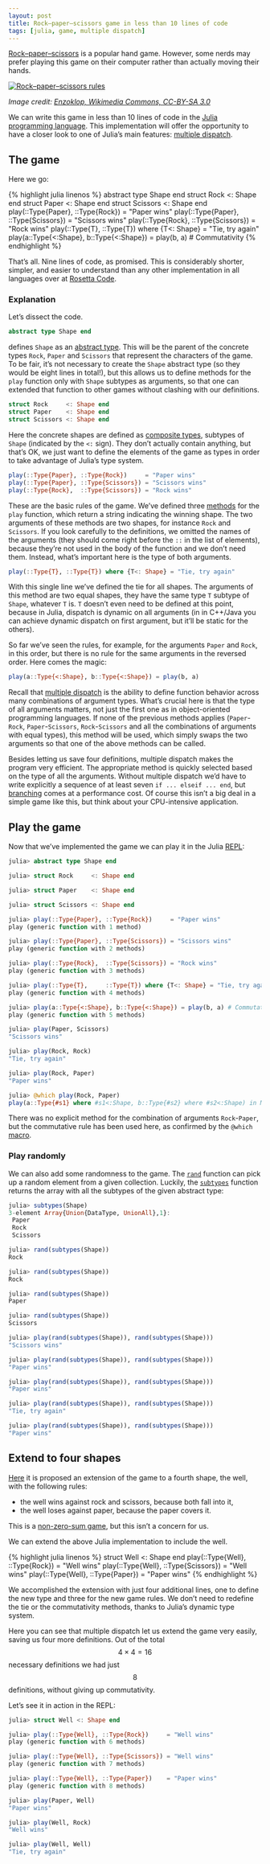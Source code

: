 ```yaml
---
layout: post
title: Rock–paper–scissors game in less than 10 lines of code
tags: [julia, game, multiple dispatch]
---
```


[Rock–paper–scissors](https://en.wikipedia.org/wiki/Rock%E2%80%93paper%E2%80%93scissors) is
a popular hand game.  However, some nerds may prefer playing this game on their
computer rather than actually moving their hands.

[![Rock–paper–scissors rules](https://upload.wikimedia.org/wikipedia/commons/thumb/6/67/Rock-paper-scissors.svg/803px-Rock-paper-scissors.svg.png)](https://en.wikipedia.org/wiki/File:Rock-paper-scissors.svg)

_Image credit: [Enzoklop, Wikimedia Commons, CC-BY-SA 3.0](https://en.wikipedia.org/wiki/File:Rock-paper-scissors.svg)_

We can write this game in less than 10 lines of code in
the [Julia programming language](https://julialang.org/).  This implementation
will offer the opportunity to have a closer look to one of Julia’s main
features:
[multiple dispatch](https://docs.julialang.org/en/stable/manual/methods/#Methods-1).

## The game

Here we go:

{% highlight julia linenos %}
abstract type Shape end
struct Rock     <: Shape end
struct Paper    <: Shape end
struct Scissors <: Shape end
play(::Type{Paper}, ::Type{Rock})     = "Paper wins"
play(::Type{Paper}, ::Type{Scissors}) = "Scissors wins"
play(::Type{Rock},  ::Type{Scissors}) = "Rock wins"
play(::Type{T},     ::Type{T}) where {T<: Shape} = "Tie, try again"
play(a::Type{<:Shape}, b::Type{<:Shape}) = play(b, a) # Commutativity
{% endhighlight %}

That’s all.  Nine lines of code, as promised.  This is considerably shorter,
simpler, and easier to understand than any other implementation in all languages
over at [Rosetta Code](https://rosettacode.org/wiki/Rock-paper-scissors).

### Explanation

Let’s dissect the code.

```julia
abstract type Shape end
```

defines `Shape` as
an
[abstract type](https://docs.julialang.org/en/stable/manual/types/#Abstract-Types-1).
This will be the parent of the concrete types `Rock`, `Paper` and `Scissors`
that represent the characters of the game.  To be fair, it’s not necessary to
create the `Shape` abstract type (so they would be eight lines in total!), but
this allows us to define methods for the `play` function only with `Shape`
subtypes as arguments, so that one can extended that function to other games
without clashing with our definitions.

```julia
struct Rock     <: Shape end
struct Paper    <: Shape end
struct Scissors <: Shape end
```

Here the concrete shapes are defined
as
[composite types](https://docs.julialang.org/en/stable/manual/types/#Composite-Types-1),
subtypes of `Shape` (indicated by the `<:` sign).  They don’t actually contain
anything, but that’s OK, we just want to define the elements of the game as
types in order to take advantage of Julia’s type system.

```julia
play(::Type{Paper}, ::Type{Rock})     = "Paper wins"
play(::Type{Paper}, ::Type{Scissors}) = "Scissors wins"
play(::Type{Rock},  ::Type{Scissors}) = "Rock wins"
```

These are the basic rules of the game.  We’ve defined
three
[methods](https://docs.julialang.org/en/stable/manual/methods/#Defining-Methods-1) for
the `play` function, which return a string indicating the winning shape.  The
two arguments of these methods are two shapes, for instance `Rock` and
`Scissors`.  If you look carefully to the definitions, we omitted the names of
the arguments (they should come right before the `::` in the list of elements),
because they’re not used in the body of the function and we don’t need them.
Instead, what’s important here is the type of both arguments.

```julia
play(::Type{T}, ::Type{T}) where {T<: Shape} = "Tie, try again"
```

With this single line we’ve defined the tie for all shapes.  The arguments of
this method are two equal shapes, they have the same type `T` subtype of
`Shape`, whatever `T` is.  `T` doesn’t even need to be defined at this point,
because in Julia, dispatch is dynamic on all arguments (in in C++/Java you can
achieve dynamic dispatch on first argument, but it’ll be static for the others).

So far we’ve seen the rules, for example, for the arguments `Paper` and `Rock`,
in this order, but there is no rule for the same arguments in the reversed
order.  Here comes the magic:

```julia
play(a::Type{<:Shape}, b::Type{<:Shape}) = play(b, a)
```

Recall that [multiple dispatch](https://en.wikipedia.org/wiki/Multiple_dispatch)
is the ability to define function behavior across many combinations of argument
types.  What’s crucial here is that the type of all arguments matters, not just
the first one as in object-oriented programming languages.  If none of the
previous methods applies (`Paper`-`Rock`, `Paper`-`Scissors`, `Rock`-`Scissors`
and all the combinations of arguments with equal types), this method will be
used, which simply swaps the two arguments so that one of the above methods can
be called.

Besides letting us save four definitions, multiple dispatch makes the program
very efficient.  The appropriate method is quickly selected based on the type of
all the arguments.  Without multiple dispatch we’d have to write explicitly a
sequence of at least seven `if ... elseif ... end`,
but [branching](https://en.wikipedia.org/wiki/Branch_(computer_science)) comes
at a performance cost.  Of course this isn’t a big deal in a simple game like
this, but think about your CPU-intensive application.

## Play the game

Now that we’ve implemented the game we can play it in the
Julia
[REPL](https://docs.julialang.org/en/stable/manual/interacting-with-julia/#Interacting-With-Julia-1):

```julia
julia> abstract type Shape end

julia> struct Rock     <: Shape end

julia> struct Paper    <: Shape end

julia> struct Scissors <: Shape end

julia> play(::Type{Paper}, ::Type{Rock})     = "Paper wins"
play (generic function with 1 method)

julia> play(::Type{Paper}, ::Type{Scissors}) = "Scissors wins"
play (generic function with 2 methods)

julia> play(::Type{Rock},  ::Type{Scissors}) = "Rock wins"
play (generic function with 3 methods)

julia> play(::Type{T},     ::Type{T}) where {T<: Shape} = "Tie, try again"
play (generic function with 4 methods)

julia> play(a::Type{<:Shape}, b::Type{<:Shape}) = play(b, a) # Commutativity
play (generic function with 5 methods)

julia> play(Paper, Scissors)
"Scissors wins"

julia> play(Rock, Rock)
"Tie, try again"

julia> play(Rock, Paper)
"Paper wins"

julia> @which play(Rock, Paper)
play(a::Type{#s1} where #s1<:Shape, b::Type{#s2} where #s2<:Shape) in Main at REPL[9]:1
```

There was no explicit method for the combination of arguments `Rock`-`Paper`,
but the commutative rule has been used here, as confirmed by the
`@which`
[macro](https://docs.julialang.org/en/stable/manual/metaprogramming/#man-macros-1).

### Play randomly

We can also add some randomness to the game.
The
[`rand`](https://docs.julialang.org/en/stable/stdlib/numbers/#Base.Random.rand)
function can pick up a random element from a given collection.  Luckily,
the
[`subtypes`](https://docs.julialang.org/en/stable/stdlib/base/#Base.subtypes)
function returns the array with all the subtypes of the given abstract type:

```julia
julia> subtypes(Shape)
3-element Array{Union{DataType, UnionAll},1}:
 Paper
 Rock
 Scissors

julia> rand(subtypes(Shape))
Rock

julia> rand(subtypes(Shape))
Rock

julia> rand(subtypes(Shape))
Paper

julia> rand(subtypes(Shape))
Scissors

julia> play(rand(subtypes(Shape)), rand(subtypes(Shape)))
"Scissors wins"

julia> play(rand(subtypes(Shape)), rand(subtypes(Shape)))
"Paper wins"

julia> play(rand(subtypes(Shape)), rand(subtypes(Shape)))
"Paper wins"

julia> play(rand(subtypes(Shape)), rand(subtypes(Shape)))
"Tie, try again"

julia> play(rand(subtypes(Shape)), rand(subtypes(Shape)))
"Paper wins"
```

## Extend to four shapes

[Here](https://math.stackexchange.com/q/410558/80474) it is proposed an
extension of the game to a fourth shape, the well, with the following rules:

* the well wins against rock and scissors, because both fall into it,
* the well loses against paper, because the paper covers it.

This is a [non-zero-sum game](https://en.wikipedia.org/wiki/Zero-sum_game), but
this isn’t a concern for us.

We can extend the above Julia implementation to include the well.

{% highlight julia linenos %}
struct Well <: Shape end
play(::Type{Well}, ::Type{Rock})     = "Well wins"
play(::Type{Well}, ::Type{Scissors}) = "Well wins"
play(::Type{Well}, ::Type{Paper})    = "Paper wins"
{% endhighlight %}

We accomplished the extension with just four additional lines, one to define the
new type and three for the new game rules.  We don’t need to redefine the tie or
the commutativity methods, thanks to Julia’s dynamic type system.

Here you can see that multiple dispatch let us extend the game very easily,
saving us four more definitions.  Out of the total $$4 \times 4 = 16$$ necessary
definitions we had just $$8$$ definitions, without giving up commutativity.

Let’s see it in action in the REPL:

```julia
julia> struct Well <: Shape end

julia> play(::Type{Well}, ::Type{Rock})     = "Well wins"
play (generic function with 6 methods)

julia> play(::Type{Well}, ::Type{Scissors}) = "Well wins"
play (generic function with 7 methods)

julia> play(::Type{Well}, ::Type{Paper})    = "Paper wins"
play (generic function with 8 methods)

julia> play(Paper, Well)
"Paper wins"

julia> play(Well, Rock)
"Well wins"

julia> play(Well, Well)
"Tie, try again"
```

<!-- Local Variables: -->
<!-- ispell-local-dictionary: "american" -->
<!-- End: -->
